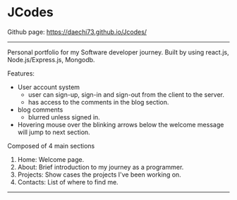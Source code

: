 # JCodes

Github page: https://daechi73.github.io/Jcodes/

---

Personal portfolio for my Software developer journey.
Built by using react.js, Node.js/Express.js, Mongodb.

Features:

- User account system
  - user can sign-up, sign-in and sign-out from the client to the server.
  - has access to the comments in the blog section.
- blog comments
  - blurred unless signed in.
- Hovering mouse over the blinking arrows below the welcome message will jump to next section.

Composed of 4 main sections

1. Home: Welcome page.
2. About: Brief introduction to my journey as a programmer.
3. Projects: Show cases the projects I've been working on.
4. Contacts: List of where to find me.

---
